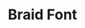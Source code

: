 ---
layout: media
title: "Braid Font"
categories: visual
blurb: "This font is made using two symmetic trinary trees with 13 nodes each to create a Huffman-optimized code using braids. Made in LaTeX."
show_blurb: true
ads: false
share: false
show_url: false
image:
  id: 32500494947
---